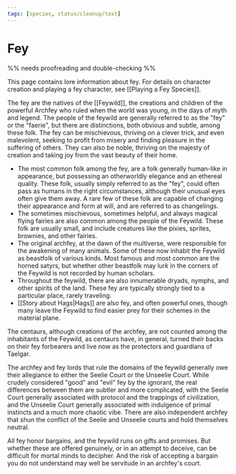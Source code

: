 ```yaml
---
tags: [species, status/cleanup/text]
---
```

# Fey

%% needs proofreading and double-checking %%

This page contains lore information about fey. For details on character creation and playing a fey character, see [[Playing a Fey Species]]. 

The fey are the natives of the [[Feywild]], the creations and children of the powerful Archfey who ruled when the world was young, in the days of myth and legend. The people of the feywild are generally referred to as the "fey" or the "faerie", but there are distinctions, both obvious and subtle, among these folk. The fey can be mischievous, thriving on a clever trick, and even malevolent, seeking to profit from misery and finding pleasure in the suffering of others. They can also be noble, thriving on the majesty of creation and taking joy from the vast beauty of their home. 

- The most common folk among the fey, are a folk generally human-like in appearance, but possessing an otherworldly elegance and an ethereal quality. These folk, usually simply referred to as the "fey", could often pass as humans in the right circumstances, although their unusual eyes often give them away. A rare few of these folk are capable of changing their appearance and form at will, and are referred to as changelings. 
- The sometimes mischievous, sometimes helpful, and always magical flying fairies are also common among the people of the Feywild. These folk are usually small, and include creatures like the pixies, sprites, brownies, and other fairies.
- The original archfey, at the dawn of the multiverse, were responsible for the awakening of many animals. Some of these now inhabit the Feywild as beastfolk of various kinds. Most famous and most common are the horned satyrs, but whether other beastfolk may lurk in the corners of the Feywild is not recorded by human scholars. 
- Throughout the feywild, there are also innumerable dryads, nymphs, and other spirits of the land. These fey are typically strongly tied to a particular place, rarely traveling. 
- [[Story about Hags|Hags]] are also fey, and often powerful ones, though many leave the Feywild to find easier prey for their schemes in the material plane. 

The centaurs, although creations of the archfey, are not counted among the inhabitants of the Feywild, as centaurs have, in general, turned their backs on their fey forbearers and live now as the protectors and guardians of Taelgar. 

The archfey and fey lords that rule the domains of the feywild generally owe their allegiance to either the Seelie Court or the Unseelie Court. While crudely considered "good" and "evil" fey by the ignorant, the real differences between them are subtler and more complicated, with the Seelie Court generally associated with protocol and the trappings of civilization, and the Unseelie Court generally associated with indulgence of primal instincts and a much more chaotic vibe. There are also independent archfey that shun the conflict of the Seelie and Unseelie courts and hold themselves neutral. 

All fey honor bargains, and the feywild runs on gifts and promises. But whether these are offered genuinely, or in an attempt to deceive, can be difficult for mortal minds to decipher. And the risk of accepting a bargain you do not understand may well be servitude in an archfey's court. 

